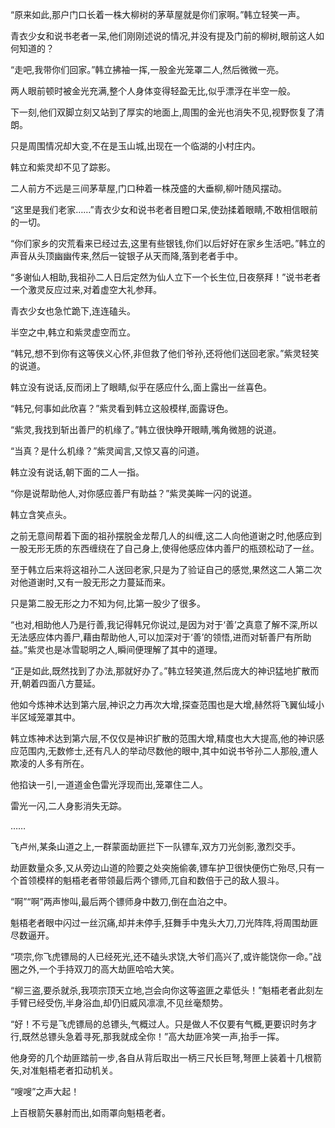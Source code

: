 
“原来如此,那户门口长着一株大柳树的茅草屋就是你们家啊。”韩立轻笑一声。

青衣少女和说书老者一呆,他们刚刚述说的情况,并没有提及门前的柳树,眼前这人如何知道的？

“走吧,我带你们回家。”韩立拂袖一挥,一股金光笼罩二人,然后微微一亮。

两人眼前顿时被金光充满,整个人身体变得轻盈无比,似乎漂浮在半空一般。

下一刻,他们双脚立刻又站到了厚实的地面上,周围的金光也消失不见,视野恢复了清朗。

只是周围情况却大变,不在是玉山城,出现在一个临湖的小村庄内。

韩立和紫灵却不见了踪影。

二人前方不远是三间茅草屋,门口种着一株茂盛的大垂柳,柳叶随风摆动。

“这里是我们老家……”青衣少女和说书老者目瞪口呆,使劲揉着眼睛,不敢相信眼前的一切。

“你们家乡的灾荒看来已经过去,这里有些银钱,你们以后好好在家乡生活吧。”韩立的声音从头顶幽幽传来,然后一锭银子从天而降,落到老者手中。

“多谢仙人相助,我祖孙二人日后定然为仙人立下一个长生位,日夜祭拜！”说书老者一个激灵反应过来,对着虚空大礼参拜。

青衣少女也急忙跪下,连连磕头。

半空之中,韩立和紫灵虚空而立。

“韩兄,想不到你有这等侠义心怀,非但救了他们爷孙,还将他们送回老家。”紫灵轻笑的说道。

韩立没有说话,反而闭上了眼睛,似乎在感应什么,面上露出一丝喜色。

“韩兄,何事如此欣喜？”紫灵看到韩立这般模样,面露讶色。

“紫灵,我找到斩出善尸的机缘了。”韩立很快睁开眼睛,嘴角微翘的说道。

“当真？是什么机缘？”紫灵闻言,又惊又喜的问道。

韩立没有说话,朝下面的二人一指。

“你是说帮助他人,对你感应善尸有助益？”紫灵美眸一闪的说道。

韩立含笑点头。

之前无意间帮着下面的祖孙摆脱金龙帮几人的纠缠,这二人向他道谢之时,他感应到一股无形无质的东西缠绕在了自己身上,使得他感应体内善尸的瓶颈松动了一丝。

至于韩立后来将这祖孙二人送回老家,只是为了验证自己的感觉,果然这二人第二次对他道谢时,又有一股无形之力蔓延而来。

只是第二股无形之力不知为何,比第一股少了很多。

“也对,相助他人乃是行善,我记得韩兄你说过,是因为对于‘善’之真意了解不深,所以无法感应体内善尸,藉由帮助他人,可以加深对于‘善’的领悟,进而对斩善尸有所助益。”紫灵也是冰雪聪明之人,瞬间便理解了其中的道理。

“正是如此,既然找到了办法,那就好办了。”韩立轻笑道,然后庞大的神识猛地扩散而开,朝着四面八方蔓延。

他如今炼神术达到第六层,神识之力再次大增,探查范围也是大增,赫然将飞翼仙域小半区域笼罩其中。

韩立炼神术达到第六层,不仅仅是神识扩散的范围大增,精度也大大提高,他的神识感应范围内,无数修士,还有凡人的举动尽数他的眼中,其中如说书爷孙二人那般,遭人欺凌的人多有所在。

他掐诀一引,一道道金色雷光浮现而出,笼罩住二人。

雷光一闪,二人身影消失无踪。

……

飞卢州,某条山道之上,一群蒙面劫匪拦下一队镖车,双方刀光剑影,激烈交手。

劫匪数量众多,又从旁边山道的险要之处突施偷袭,镖车护卫很快便伤亡殆尽,只有一个首领模样的魁梧老者带领最后两个镖师,兀自和数倍于己的敌人狠斗。

“啊”“啊”两声惨叫,最后两个镖师身中数刀,倒在血泊之中。

魁梧老者眼中闪过一丝沉痛,却并未停手,狂舞手中鬼头大刀,刀光阵阵,将周围劫匪尽数逼开。

“项宗,你飞虎镖局的人已经死光,还不磕头求饶,大爷们高兴了,或许能饶你一命。”战圈之外,一个手持双刀的高大劫匪哈哈大笑。

“柳三盗,要杀就杀,我项宗顶天立地,岂会向你这等盗匪之辈低头！”魁梧老者此刻左手臂已经受伤,半身浴血,却仍旧威风凛凛,不见丝毫颓势。

“好！不亏是飞虎镖局的总镖头,气概过人。只是做人不仅要有气概,更要识时务才行,既然总镖头急着寻死,那我就成全你！”高大劫匪冷笑一声,抬手一挥。

他身旁的几个劫匪踏前一步,各自从背后取出一柄三尺长巨弩,弩匣上装着十几根箭矢,对准魁梧老者扣动机关。

“嗖嗖”之声大起！

上百根箭矢暴射而出,如雨罩向魁梧老者。